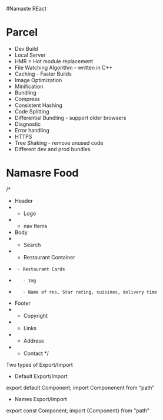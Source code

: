 #Namaste REact

# Parcel
- Dev Build
- Local Server
- HMR =  Hot module replacement
- File Watching Algorithm - written in C++
- Caching - Faster Builds
- Image Optimization
- Minification
- Bundling
- Compress
- Consistent Hashing
- Code Splitting
- Differential Bundling - support older browsers
- Diagnostic
- Error handling
- HTTPS
- Tree Shaking - remove unused code
- Different dev and prod bundles


# Namasre Food

/*
 * Header
 *  - Logo
 *  - nav Items
 * Body
 *   - Search
 *   - Restaurant Container
 *      - Restaurant Cards
 *        - Img
 *        - Name of res, Star rating, cuisines, delivery time
 * Footer
 *  - Copyright
 *  - Links
 *  - Address
 *  - Contact
 */

 Two types of Export/Import

 - Default Export/Import

 export default Component;
 import Componenent from "path"


 - Names Export/Import

 export const Component;
 import {Component} from "path"